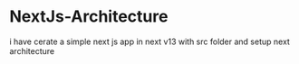 # NextJs-Architecture
i have cerate a simple next js app in next v13 with src folder and setup next architecture
